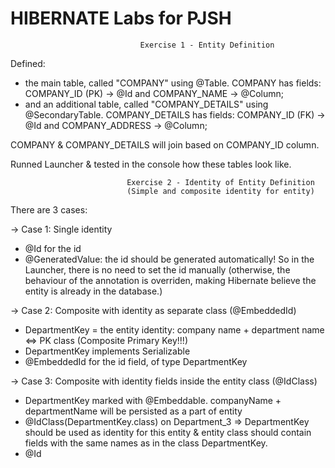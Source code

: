 # HIBERNATE Labs for PJSH

                                 Exercise 1 - Entity Definition

Defined:
- the main table, called "COMPANY" using @Table.
COMPANY has fields: COMPANY_ID (PK) -> @Id  and COMPANY_NAME -> @Column;
- and an additional table, called "COMPANY_DETAILS" using @SecondaryTable.
COMPANY_DETAILS has fields: COMPANY_ID (FK) -> @Id and COMPANY_ADDRESS -> @Column;

COMPANY & COMPANY_DETAILS will join based on COMPANY_ID column.

Runned Launcher & tested in the console how these tables look like.


                              Exercise 2 - Identity of Entity Definition
                              (Simple and composite identity for entity)

There are 3 cases:

-> Case 1: Single identity
   - @Id for the id
   - @GeneratedValue: the id should be generated automatically! So in the Launcher,
there is no need to set the id manually (otherwise, the behaviour of the annotation
is overriden, making Hibernate believe the entity is already in the database.)

-> Case 2: Composite with identity as separate class (@EmbeddedId)
   - DepartmentKey = the entity identity: company name + department name <=> PK class
(Composite Primary Key!!!)
   - DepartmentKey implements Serializable
   - @EmbeddedId for the id field, of type DepartmentKey

-> Case 3: Composite with identity fields inside the entity class (@IdClass)
   - DepartmentKey marked with @Embeddable. companyName + departmentName will be
persisted as a part of entity
   - @IdClass(DepartmentKey.class) on Department_3 => DepartmentKey should be
used as identity for this entity & entity class should contain fields with the same names
as in the class DepartmentKey.
   - @Id
